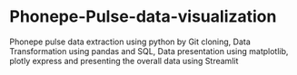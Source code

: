 # Phonepe-Pulse-data-visualization
Phonepe pulse data extraction using python by Git cloning, Data Transformation using pandas and SQL, Data presentation using matplotlib, plotly express and presenting the overall data using Streamlit
